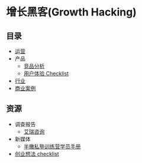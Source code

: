 # 增长黑客(Growth Hacking)
## 目录
* [运营](marketing)
* 产品
  * [竞品分析](pm/竞品分析.md)
  * [用户体验 Checklist](pm/ux-checklist.md)
* [行业](行业.md)
* [商业案例](商业案例)

## 资源
* 调查报告
  * [艾瑞咨询](http://www.iresearch.cn/)
* 新媒体
  * [半撇私塾训练营学员手册](https://github.com/BPteach/Full-Stack-New-Media-Hacker-Bootcamp)
* [创业想法 checklist](resource/start-up-checklist.md)
